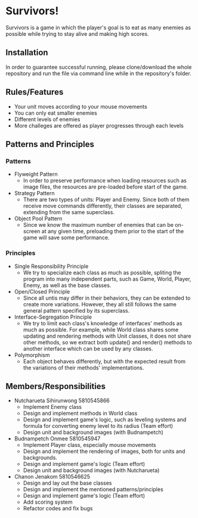 # Survivors!
Survivors is a game in which the player's goal is to eat as many enemies as possible while trying to stay alive and making high scores.

## Installation
In order to guarantee successful running, please clone/download the whole repository and run the file via command line while in the repository's folder.

## Rules/Features
- Your unit moves according to your mouse movements
- You can only eat smaller enemies
- Different levels of enemies
- More challeges are offered as player progresses through each levels

## Patterns and Principles
### Patterns
* Flyweight Pattern
  - In order to preserve performance when loading resources such as image files,
 the resources are pre-loaded before start of the game.
* Strategy Pattern
  - There are two types of units: Player and Enemy. Since both of them receive move commands differently, their classes are separated, extending from the same superclass.
* Object Pool Pattern
  - Since we know the maximum number of enemies that can be on-screen at any given time, preloading them prior to the start of the game will save some performance.

### Principles
* Single Responsibility Principle
  - We try to specialize each class as much as possible, spliting the program into many independent parts, such as Game, World, Player, Enemy, as well as the base classes.
* Open/Closed Principle
  - Since all untis may differ in their behaviors, they can be extended to create more variations. However, they all still follows the same general pattern specified by its superclass.
* Interface-Segregation Principle
  - We try to limit each class's knowledge of interfaces' methods as much as possible. For example, while World class shares some updating and rendering methods with Unit classes, it does not share other methods, so we extract both update() and render() methods to another interface which can be used by any classes.
* Polymorphism
  - Each object behaves differently, but with the expected result from the variations of their methods' implementations.

## Members/Responsibilities
* Nutcharueta Sihirunwong 5810545866
  - Implement Enemy class
  - Design and implement methods in World class
  - Design and implement game's logic, such as leveling systems and formula for converting enemy level to its radius (Team effort)
  - Design unit and background images (with Budnampetch)
* Budnampetch Onmee 5810545947
  - Implement Player class, especially mouse movements
  - Design and implement the rendering of images, both for units and backgrounds.
  - Design and implement game's logic (Team effort)
  - Design unit and background images (with Nutcharueta)
* Chanon Jenakom 5810546625
  - Design and lay out the base classes
  - Design and implement the mentioned patterns/principles
  - Design and implement game's logic (Team effort)
  - Add scoring system
  - Refactor codes and fix bugs
